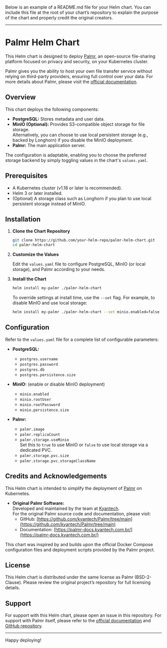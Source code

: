 Below is an example of a README.md file for your Helm chart. You can include this file at the root of your chart’s repository to explain the purpose of the chart and properly credit the original creators.

---

# Palmr Helm Chart

This Helm chart is designed to deploy [Palmr](https://github.com/kyantech/Palmr/tree/main), an open-source file-sharing platform focused on privacy and security, on your Kubernetes cluster.

Palmr gives you the ability to host your own file transfer service without relying on third-party providers, ensuring full control over your data. For more details about Palmr, please visit the [official documentation](https://palmr-docs.kyantech.com.br/).

## Overview

This chart deploys the following components:

- **PostgreSQL:** Stores metadata and user data.
- **MinIO (Optional):** Provides S3-compatible object storage for file storage.  
  Alternatively, you can choose to use local persistent storage (e.g., backed by Longhorn) if you disable the MinIO deployment.
- **Palmr:** The main application server.

The configuration is adaptable, enabling you to choose the preferred storage backend by simply toggling values in the chart's `values.yaml`.

## Prerequisites

- A Kubernetes cluster (v1.18 or later is recommended).
- Helm 3 or later installed.
- (Optional) A storage class such as Longhorn if you plan to use local persistent storage instead of MinIO.

## Installation

1. **Clone the Chart Repository**

   ```bash
   git clone https://github.com/your-helm-repo/palmr-helm-chart.git
   cd palmr-helm-chart
   ```

2. **Customize the Values**

   Edit the `values.yaml` file to configure PostgreSQL, MinIO (or local storage), and Palmr according to your needs.

3. **Install the Chart**

   ```bash
   helm install my-palmr ./palmr-helm-chart
   ```

   To override settings at install time, use the `--set` flag. For example, to disable MinIO and use local storage:

   ```bash
   helm install my-palmr ./palmr-helm-chart --set minio.enabled=false --set palmr.storage.useMinio=false
   ```

## Configuration

Refer to the `values.yaml` file for a complete list of configurable parameters:

- **PostgreSQL:**
    - `postgres.username`
    - `postgres.password`
    - `postgres.db`
    - `postgres.persistence.size`

- **MinIO:** (enable or disable MinIO deployment)
    - `minio.enabled`
    - `minio.rootUser`
    - `minio.rootPassword`
    - `minio.persistence.size`

- **Palmr:**
    - `palmr.image`
    - `palmr.replicaCount`
    - `palmr.storage.useMinio`  
      Set this to `true` to use MinIO or `false` to use local storage via a dedicated PVC.
    - `palmr.storage.pvc.size`
    - `palmr.storage.pvc.storageClassName`

## Credits and Acknowledgements

This Helm chart is intended to simplify the deployment of [Palmr](https://github.com/kyantech/Palmr/tree/main) on Kubernetes.

- **Original Palmr Software:**  
  Developed and maintained by the team at [Kyantech](https://github.com/kyantech/Palmr).  
  For the original Palmr source code and documentation, please visit:
    - GitHub: [https://github.com/kyantech/Palmr/tree/main](https://github.com/kyantech/Palmr/tree/main)
    - Documentation: [https://palmr-docs.kyantech.com.br/](https://palmr-docs.kyantech.com.br/)

This chart was inspired by and builds upon the official Docker Compose configuration files and deployment scripts provided by the Palmr project.

## License

This Helm chart is distributed under the same license as Palmr (BSD-2-Clause). Please review the original project’s repository for full licensing details.

## Support

For support with this Helm chart, please open an issue in this repository. For support with Palmr itself, please refer to the [official documentation](https://palmr-docs.kyantech.com.br/) and [GitHub repository](https://github.com/kyantech/Palmr/tree/main).

---

Happy deploying!